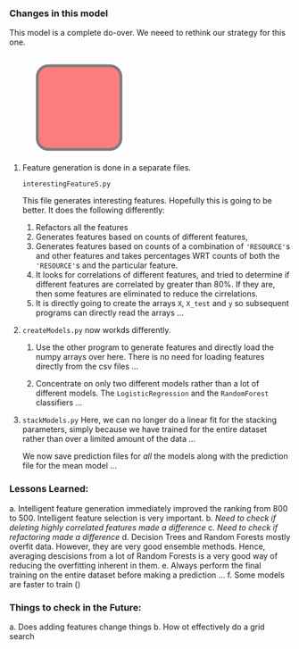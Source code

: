 

### Changes in this model 

This model is a complete do-over. We neeed to rethink our strategy for this one. 

<svg width="400" height="180">
  <rect x="50" y="20" rx="20" ry="20" width="150" height="150"
  style="fill:red;stroke:black;stroke-width:5;opacity:0.5" />
</svg>

1. Feature generation is done in a separate files. 
    
    `interestingFeatureS.py`

    This file generates interesting features. Hopefully this is going to be better. It does the 
    following differently:

    1. Refactors all the features
    2. Generates features based on counts of different features, 
    3. Generates features based on counts of a combination of 
       `'RESOURCE'`s and other features and takes percentages 
       WRT counts of both the `'RESOURCE'`s and the particular 
       feature. 
    4. It looks for correlations of different features, and tried 
       to determine if different features are correlated by greater 
       than 80%. If they are, then some features are eliminated 
       to reduce the cirrelations. 
    5. It is directly going to create the arrays `X`, `X_test` and 
       `y` so subsequent programs can directly read the arrays ...


2. `createModels.py` now workds differently. 

    1. Use the other program to generate features 
    and directly load the numpy arrays over here. 
    There is no need for loading features directly 
    from the csv files ...

    2. Concentrate on only two different models rather 
    than a lot of different models. The `LogisticRegression`
    and the `RandomForest` classifiers ...

3. `stackModels.py` Here, we can no longer do a linear fit for the 
   stacking parameters, simply because we have trained for the entire 
   dataset rather than over a limited amount of the data ...

   We now save prediction files for _all_ the models along with the 
   prediction file for the mean model ...

### Lessons Learned:
  a. Intelligent feature generation immediately improved the ranking from 800
     to 500. Intelligent feature selection is very important. 
  b. *Need to check if deleting highly correlated features made a difference*
  c. *Need to check if refactoring made a difference*
  d. Decision Trees and Random Forests mostly overfit data. However, they are 
     very good ensemble methods. Hence, averaging descisions from a lot of 
     Random Forests is a very good way of reducing the overfitting inherent in 
     them.
  e. Always perform the final training on the entire dataset before making a 
     prediction ...
  f. Some models are faster to train ()

### Things to check in the Future:
  a. Does adding features change things
  b. How ot effectively do a grid search